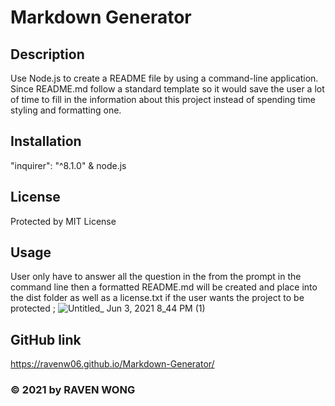 
  # Markdown Generator 
  
  ## Description
  Use Node.js to create a README file by using a command-line application. Since README.md follow a standard template so it would save the user a lot of time to fill in the information about this project instead of spending time styling and formatting one.

  ## Installation
  "inquirer": "^8.1.0" & node.js

  ## License
  Protected by MIT License 

  ## Usage
  User only have to answer all the question in the from the prompt in the command line then a formatted README.md will be created and place into the dist folder as well as a    license.txt if the user wants the project to be protected ; 
![Untitled_ Jun 3, 2021 8_44 PM (1)](https://user-images.githubusercontent.com/78116042/120647313-0bb91f80-c4ad-11eb-99b1-cb2f9bffb29d.gif)



  ## GitHub link
  https://ravenw06.github.io/Markdown-Generator/
  ### &copy; 2021 by RAVEN WONG

    
